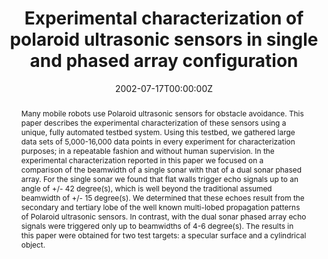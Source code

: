 ---
title: "Experimental characterization of polaroid ultrasonic sensors in single and phased array configuration"
authors:
- Alex-Cao
date: "2002-07-17T00:00:00Z"
doi: "https://doi.org/10.1117/12.474456"

# Schedule page publish date (NOT publication's date).
publishDate: "2020-08-18T00:00:00Z"

# Publication type.
# Legend: 0 = Uncategorized; 1 = Conference paper; 2 = Journal article;
# 3 = Preprint / Working Paper; 4 = Report; 5 = Book; 6 = Book section;
# 7 = Thesis; 8 = Patent
publication_types: ["2"]

# Publication name and optional abbreviated publication name.
publication: Unmanned Ground Vehicle Technology IV
# publication_short: 

abstract: "Many mobile robots use Polaroid ultrasonic sensors for obstacle avoidance. This paper describes the experimental characterization of these sensors using a unique, fully automated testbed system. Using this testbed, we gathered large data sets of 5,000-16,000 data points in every experiment for characterization purposes; in a repeatable fashion and without human supervision. In the experimental characterization reported in this paper we focused on a comparison of the beamwidth of a single sonar with that of a dual sonar phased array. For the single sonar we found that flat walls trigger echo signals up to an angle of +/- 42 degree(s), which is well beyond the traditional assumed beamwidth of +/- 15 degree(s). We determined that these echoes result from the secondary and tertiary lobe of the well known multi-lobed propagation patterns of Polaroid ultrasonic sensors. In contrast, with the dual sonar phased array echo signals were triggered only up to beamwidths of 4-6 degree(s). The results in this paper were obtained for two test targets: a specular surface and a cylindrical object."

# Summary. An optional shortened abstract.
# summary: Lorem ipsum dolor sit amet, consectetur adipiscing elit. Duis posuere tellus ac convallis placerat. Proin tincidunt magna sed ex sollicitudin condimentum.

tags:
- Sensors
- Phased arrays
- Ultrasonics
- Mobile robots
- Transducers
- Mathematical modeling
- Motion measurement

featured: false

links:
- name: Online Access
  url: https://www.spiedigitallibrary.org/conference-proceedings-of-spie/4715/0000/Experimental-characterization-of-Polaroid-ultrasonic-sensors-in-single-and-phased/10.1117/12.474456.short?SSO=1
# url_pdf: 
# url_code: '#'
# url_dataset: '#'
# url_poster: '#'
# url_project: ''
# url_slides: ''
# url_source: '#'
# url_video: '#'

# Featured image
# To use, add an image named `featured.jpg/png` to your page's folder. 
# image:
#   caption: ''
#   focal_point: ""
#   preview_only: false

# Associated Projects (optional).
#   Associate this publication with one or more of your projects.
#   Simply enter your project's folder or file name without extension.
#   E.g. `internal-project` references `content/project/internal-project/index.md`.
#   Otherwise, set `projects: []`.
# projects:


# Slides (optional).
#   Associate this publication with Markdown slides.
#   Simply enter your slide deck's filename without extension.
#   E.g. `slides: "example"` references `content/slides/example/index.md`.
#   Otherwise, set `slides: ""`.
slides: ""
---